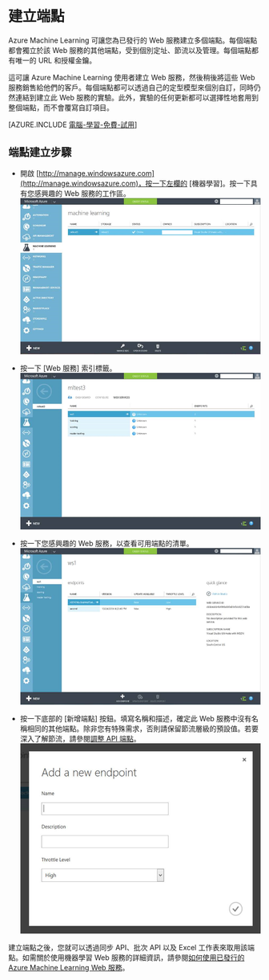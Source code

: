 <properties 
	pageTitle="在機器學習中建立 Web 服務端點 | Microsoft Azure" 
	description="在 Azure Machine Learning 中建立 Web 服務端點" 
	services="machine-learning" 
	documentationCenter="" 
	authors="hiteshmadan" 
	manager="padou" 
	editor="cgronlun"/>

<tags
	ms.service="machine-learning"
	ms.devlang="multiple"
	ms.topic="article"
	ms.tgt_pltfrm="na"
	ms.workload="tbd" 
	ms.date="04/21/2015"
	ms.author="himad"/>


# 建立端點

Azure Machine Learning 可讓您為已發行的 Web 服務建立多個端點。每個端點都會獨立於該 Web 服務的其他端點，受到個別定址、節流以及管理。每個端點都有唯一的 URL 和授權金鑰。

這可讓 Azure Machine Learning 使用者建立 Web 服務，然後稍後將這些 Web 服務銷售給他們的客戶。每個端點都可以透過自己的定型模型來個別自訂，同時仍然連結到建立此 Web 服務的實驗。此外，實驗的任何更新都可以選擇性地套用到整個端點，而不會覆寫自訂項目。

[AZURE.INCLUDE [電腦-學習-免費-試用](../../includes/machine-learning-free-trial.md)]

## 端點建立步驟
- 開啟 [http://manage.windowsazure.com](http://manage.windowsazure.com)，按一下左欄的 [機器學習]。按一下具有您感興趣的 Web 服務的工作區。![瀏覽到工作區](./media/machine-learning-create-endpoint/figure-1.png)


- 按一下 [Web 服務] 索引標籤。![瀏覽到 Web 服務](./media/machine-learning-create-endpoint/figure-2.png)


- 按一下您感興趣的 Web 服務，以查看可用端點的清單。![瀏覽到端點](./media/machine-learning-create-endpoint/figure-3.png)


- 按一下底部的 [新增端點] 按鈕。填寫名稱和描述，確定此 Web 服務中沒有名稱相同的其他端點。除非您有特殊需求，否則請保留節流層級的預設值。若要深入了解節流，請參閱[調整 API 端點](machine-learning-scaling-endpoints.md)。![建立端點](./media/machine-learning-create-endpoint/figure-4.png)


建立端點之後，您就可以透過同步 API、批次 API 以及 Excel 工作表來取用該端點。如需關於使用機器學習 Web 服務的詳細資訊，請參閱[如何使用已發行的 Azure Machine Learning Web 服務](machine-learning-consume-web-services.md)。
 

<!---HONumber=July15_HO2-->